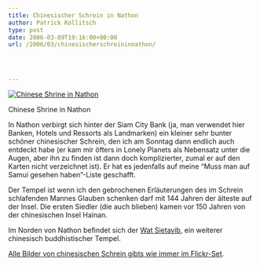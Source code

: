 ```yaml
---
title: Chinesischer Schrein in Nathon
author: Patrick Kollitsch
type: post
date: 2006-03-09T19:16:00+00:00
url: /2006/03/chinesischerschreininnathon/




---
```

<div class="flickr">
  <a href="http://www.flickr.com/photos/schreibblogade/110280107/" title="Chinese Shrine in Nathon"><img src="//static.flickr.com/44/110280107_1046efaa98.jpg" alt="Chinese Shrine in Nathon" /></a></p> 
  
  <p>
    Chinese Shrine in Nathon
  </p>
</div>

In Nathon verbirgt sich hinter der Siam City Bank (ja, man verwendet hier Banken, Hotels und Ressorts als Landmarken) ein kleiner sehr bunter sch&ouml;ner chinesischer Schrein, den ich am Sonntag dann endlich auch entdeckt habe (er kam mir &ouml;fters in Lonely Planets als Nebensatz unter die Augen, aber ihn zu finden ist dann doch komplizierter, zumal er auf den Karten nicht verzeichnet ist). Er hat es jedenfalls auf meine &#8220;Muss man auf Samui gesehen haben&#8221;-Liste geschafft.

Der Tempel ist wenn ich den gebrochenen Erl&auml;uterungen des im Schrein schlafenden Mannes Glauben schenken darf mit 144 Jahren der &auml;lteste auf der Insel. Die ersten Siedler (die auch blieben) kamen vor 150 Jahren von der chinesischen Insel Hainan.

Im Norden von Nathon befindet sich der [Wat Sietavib][1], ein weiterer chinesisch buddhistischer Tempel.

[Alle Bilder von chinesischen Schrein gibts wie immer im Flickr-Set][2].

<div class="flickrbadge clearfix">
</div>

 [1]: http://flickr.com/photos/schreibblogade/sets/72057594059904367/
 [2]: http://www.flickr.com/photos/schreibblogade/sets/72057594078726683/